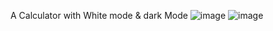 A Calculator with White mode & dark Mode
![image](https://github.com/user-attachments/assets/bc80c532-3a72-40e0-a330-5cc6e0e662fc)
![image](https://github.com/user-attachments/assets/790d828b-abb0-4bb3-94a4-821d3f0d2f3e)

